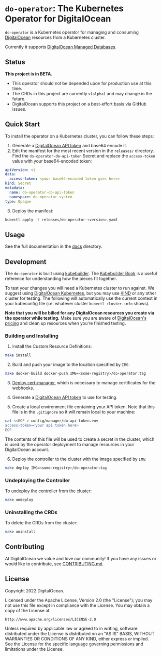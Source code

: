 # `do-operator`: The Kubernetes Operator for DigitalOcean

`do-operator` is a Kubernetes operator for managing and consuming [DigitalOcean](https://www.digitalocean.com/) resources from a Kubernetes cluster.

Currently it supports [DigitalOcean Managed Databases](https://www.digitalocean.com/products/managed-databases).

## Status

**This project is in BETA.**

* This operator should not be depended upon for production use at this time.
* The CRDs in this project are currently `v1alpha1` and may change in the future.
* DigitalOcean supports this project on a best-effort basis via GitHub issues.

## Quick Start

To install the operator on a Kubernetes cluster, you can follow these steps:

1. Generate a [DigitalOcean API token](https://docs.digitalocean.com/reference/api/create-personal-access-token/) and base64 encode it.
2. Edit the manifest for the most recent version in the `releases/` directory. Find the `do-operator-do-api-token` Secret and replace the `access-token` value with your base64-encoded token:
```yaml
apiVersion: v1
data:
  access-token: <your base64-encoded token goes here>
kind: Secret
metadata:
  name: do-operator-do-api-token
  namespace: do-operator-system
type: Opaque
```
3. Deploy the manifest:
```sh
kubectl apply -f releases/do-operator-<version>.yaml
```

## Usage

See the full documentation in the [docs](docs/) directory.

## Development

The `do-operator` is built using [kubebuilder](https://github.com/kubernetes-sigs/kubebuilder).
The [Kubebuilder Book](https://book.kubebuilder.io/) is a useful reference for understanding how the pieces fit together.

To test your changes you will need a Kubernetes cluster to run against.
We suggest using [DigitalOcean Kubernetes](https://docs.digitalocean.com/products/kubernetes/), but you may use [KIND](https://sigs.k8s.io/kind) or any other cluster for testing.
The following will automatically use the current context in your kubeconfig file (i.e. whatever cluster `kubectl cluster-info` shows).

**Note that you will be billed for any DigitalOcean resources you create via the operator while testing.**
Make sure you are aware of [DigitalOcean's pricing](https://www.digitalocean.com/pricing) and clean up resources when you're finished testing.

### Building and Installing

1. Install the Custom Resource Definitions:

```sh
make install
```

2. Build and push your image to the location specified by `IMG`:
	
```sh
make docker-build docker-push IMG=<some-registry>/do-operator:tag
```
	
3. [Deploy cert-manager](https://cert-manager.io/docs/installation/), which is necessary to manage certificates for the webhooks.

4. Generate a [DigitalOcean API token](https://docs.digitalocean.com/reference/api/create-personal-access-token/) to use for testing.

5. Create a local environment file containing your API token. Note that this file is in the `.gitignore` so it will remain local to your machine:

```sh
cat <<EOF > config/manager/do-api-token.env
access-token=<your api token here>
EOF
```

The contents of this file will be used to create a secret in the cluster, which is used by the operator deployment to manage resources in your DigitalOcean account.

6. Deploy the controller to the cluster with the image specified by `IMG`:

```sh
make deploy IMG=<some-registry>/do-operator:tag
```

### Undeploying the Controller

To undeploy the controller from the cluster:

```sh
make undeploy
```

### Uninstalling the CRDs

To delete the CRDs from the cluster:

```sh
make uninstall
```

## Contributing

At DigitalOcean we value and love our community!
If you have any issues or would like to contribute, see [CONTRIBUTING.md](CONTRIBUTING.md).

## License

Copyright 2022 DigitalOcean.

Licensed under the Apache License, Version 2.0 (the "License");
you may not use this file except in compliance with the License.
You may obtain a copy of the License at

    http://www.apache.org/licenses/LICENSE-2.0

Unless required by applicable law or agreed to in writing, software
distributed under the License is distributed on an "AS IS" BASIS,
WITHOUT WARRANTIES OR CONDITIONS OF ANY KIND, either express or implied.
See the License for the specific language governing permissions and
limitations under the License.

